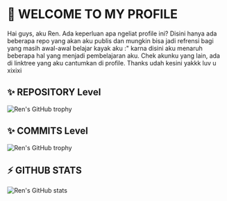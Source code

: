 <h1>👋 WELCOME TO MY PROFILE</h1>
<p>Hai guys, aku Ren. Ada keperluan apa ngeliat profile ini? Disini hanya ada beberapa repo yang akan aku publis dan mungkin bisa jadi refrensi bagi yang masih awal-awal belajar kayak aku :" karna disini aku menaruh beberapa hal yang menjadi pembelajaran aku. Chek akunku yang lain, ada di linktree yang aku cantumkan di profile. Thanks udah kesini yakkk luv u xixixi</p>

<h2>✨ REPOSITORY Level</h2>

![Ren's GitHub trophy](https://github-profile-trophy.vercel.app/?username=RenAllagan&title=Repositories)

<h2>✨ COMMITS Level</h2>

![Ren's GitHub trophy](https://github-profile-trophy.vercel.app/?username=RenAllagan&title=Commits)

<h2>⚡ GITHUB STATS</h2>

![Ren's GitHub stats](https://github-readme-stats.vercel.app/api?username=RenAllagan&show_icons=true&theme=radical)

<!---
RenAllagan/RenAllagan is a ✨ special ✨ repository because its `README.md` (this file) appears on your GitHub profile.
You can click the Preview link to take a look at your changes.
--->
